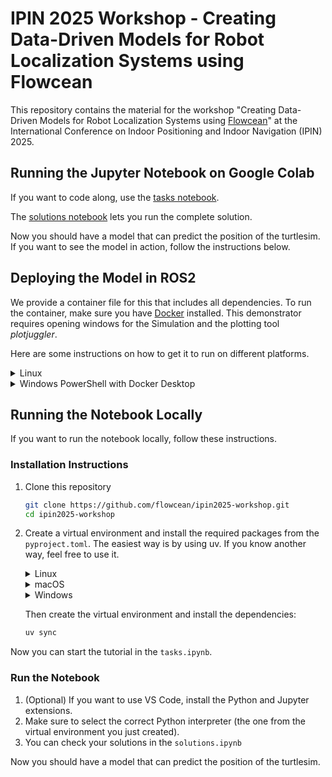 # IPIN 2025 Workshop - Creating Data-Driven Models for Robot Localization Systems using Flowcean

This repository contains the material for the workshop "Creating Data-Driven Models for Robot Localization Systems using [Flowcean](https://github.com/flowcean/flowcean)" at the International Conference on Indoor Positioning and Indoor Navigation (IPIN) 2025.

## Running the Jupyter Notebook on Google Colab

If you want to code along, use the [tasks notebook](https://colab.research.google.com/github/flowcean/ipin2025-workshop/blob/main/tasks.ipynb).

The [solutions notebook](https://colab.research.google.com/github/flowcean/ipin2025-workshop/blob/main/solutions.ipynb) lets you run the complete solution.

Now you should have a model that can predict the position of the turtlesim.
If you want to see the model in action, follow the instructions below.

## Deploying the Model in ROS2

We provide a container file for this that includes all dependencies. To run the container, make sure you have [Docker](https://docs.docker.com/get-docker/) installed.
This demonstrator requires opening windows for the Simulation and the plotting tool _plotjuggler_. 

Here are some instructions on how to get it to run on different platforms.

   <details>
   <summary>Linux</summary>

   Just run the following command:
   
   ```bash
docker run -it --rm \
  --net=host \
  -e DISPLAY=$DISPLAY \
  -e QT_X11_NO_MITSHM=1 \
  -v /tmp/.X11-unix:/tmp/.X11-unix:ro \
  --device /dev/dri \
  ghcr.io/flowcean/ipin2025-workshop/flowcean-turtle:latest \
  bash -c "source /root/ros2_ws/install/setup.bash && \
           (ros2 run turtlesim turtlesim_node & \
            ros2 run turtlesim turtle_teleop_key & \
            ros2 run plotjuggler plotjuggler -n & \
            ros2 launch flowcean_ros deploy.launch.py)"

   ```
   Now, you should see the turtlesim window and PlotJuggler open on your Windows desktop.
   </details>

   <details>
   <summary>Windows PowerShell with Docker Desktop</summary>

   
   By default, Windows does not provide an X server, which means Docker containers cannot directly display graphical windows.  
   The following steps show you how to enable GUI applications from Docker on Windows.
   
   ### Step 1: Install and run an X server
   
   1. Install [**VcXsrv**](https://sourceforge.net/projects/vcxsrv/) (or [Xming](https://sourceforge.net/projects/xming/)).
   2. Launch it via **XLaunch**:
   
      * Select **“Multiple windows”**
      * Set **Display number = 0**
      * Tick **“Disable access control”** (important, otherwise Docker can’t connect)
      * Finish → leave it running in the background (you should see an icon in the tray).
   

   
   ### Step 2: Set the DISPLAY variable in PowerShell
   
   Before running Docker, set the `DISPLAY` environment variable in your PowerShell session:
   
   ```powershell
   $env:DISPLAY="host.docker.internal:0.0"
   ```
   

   
   ### Step 3: Run the container
   
   ```powershell
   docker run -it --rm `
     -e DISPLAY=$env:DISPLAY `
     -e QT_X11_NO_MITSHM=1 `
     ghcr.io/flowcean/ipin2025-workshop/flowcean-turtle:latest `
     bash -c "source /root/ros2_ws/install/setup.bash && \
             (ros2 run turtlesim turtlesim_node & \
              ros2 run turtlesim turtle_teleop_key & \
              ros2 run plotjuggler plotjuggler -n & \
              ros2 launch flowcean_ros deploy.launch.py)"
   ```

   At this point, you should see the turtlesim window and PlotJuggler open on your Windows desktop.



   </details>

## Running the Notebook Locally

If you want to run the notebook locally, follow these instructions.

### Installation Instructions

1. Clone this repository

   ```bash
   git clone https://github.com/flowcean/ipin2025-workshop.git
   cd ipin2025-workshop
   ```

2. Create a virtual environment and install the required packages from the `pyproject.toml`. The easiest way is by using uv. If you know another way, feel free to use it.

   <details>
   <summary>Linux</summary>

   ```bash
   curl -LsSf https://astral.sh/uv/install.sh | sh
   ```

   </details>

   <details>
   <summary>macOS</summary>

   ```bash
   curl -LsSf https://astral.sh/uv/install.sh | sh
   ```

   </details>

   <details>
   <summary>Windows</summary>

   ```powershell
   powershell -ExecutionPolicy ByPass -c "irm https://astral.sh/uv/install.ps1 | iex"
   ```

   </details>

   Then create the virtual environment and install the dependencies:

   ```bash
   uv sync
   ```

Now you can start the tutorial in the `tasks.ipynb`.

### Run the Notebook

1. (Optional) If you want to use VS Code, install the Python and Jupyter extensions.
2. Make sure to select the correct Python interpreter (the one from the virtual environment you just created).
3. You can check your solutions in the `solutions.ipynb`

Now you should have a model that can predict the position of the turtlesim.

